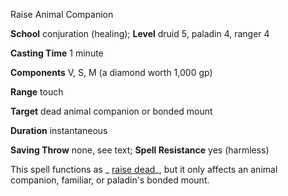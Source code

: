 Raise Animal Companion

**School** conjuration (healing); **Level** druid 5, paladin 4, ranger 4

**Casting Time** 1 minute

**Components** V, S, M (a diamond worth 1,000 gp)

**Range** touch

**Target** dead animal companion or bonded mount

**Duration** instantaneous

**Saving Throw** none, see text; **Spell Resistance** yes (harmless)

This spell functions as _ [raise dead](spells/raiseDead#_raise-dead)_, but it only affects an animal companion, familiar, or paladin's bonded mount.

